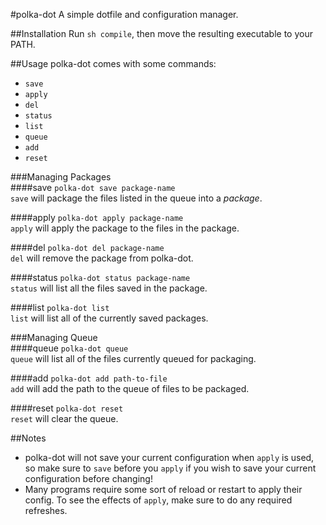 #polka-dot
A simple dotfile and configuration manager.

##Installation
Run `sh compile`, then move the resulting executable to your PATH.

##Usage
polka-dot comes with some commands:
- `save`  
- `apply`  
- `del`  
- `status`  
- `list`  
- `queue`
- `add`
- `reset`  
  
###Managing Packages  
####save
`polka-dot save package-name`  
`save` will package the files listed in the queue into a *package*.

####apply
`polka-dot apply package-name`  
`apply` will apply the package to the files in the package.

####del
`polka-dot del package-name`  
`del` will remove the package from polka-dot.

####status
`polka-dot status package-name`  
`status` will list all the files saved in the package.  

####list
`polka-dot list`  
`list` will list all of the currently saved packages.

###Managing Queue  
####queue
`polka-dot queue`  
`queue` will list all of the files currently queued for packaging.  

####add
`polka-dot add path-to-file`  
`add` will add the path to the queue of files to be packaged.  

####reset
`polka-dot reset`  
`reset` will clear the queue.  

##Notes  
- polka-dot will not save your current configuration when `apply` is used, so make sure to `save` before you `apply` if you wish to save your current configuration before changing!  
- Many programs require some sort of reload or restart to apply their config. To see the effects of `apply`, make sure to do any required refreshes.
 
